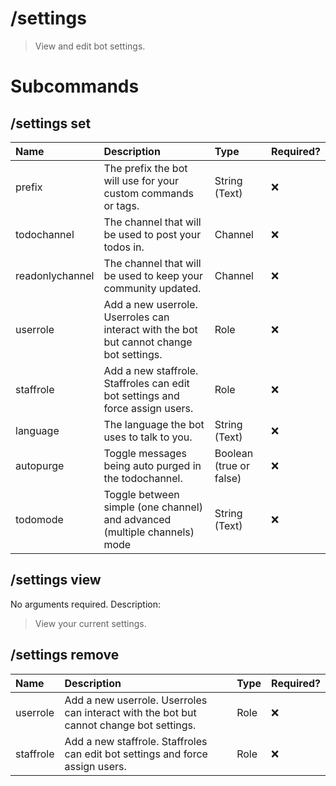 # /settings
> View and edit bot settings. 

# Subcommands

## /settings set 

| Name | Description | Type | Required? | 
| :-- | :-- | :-- | :-- | 
| prefix | The prefix the bot will use for your custom commands or tags. | String (Text) | ❌ | 
| todochannel | The channel that will be used to post your todos in. | Channel | ❌ | 
| readonlychannel | The channel that will be used to keep your community updated. | Channel | ❌ | 
| userrole | Add a new userrole. Userroles can interact with the bot but cannot change bot settings. | Role | ❌ | 
| staffrole | Add a new staffrole. Staffroles can edit bot settings and force assign users. | Role | ❌ | 
| language | The language the bot uses to talk to you. | String (Text) | ❌ | 
| autopurge | Toggle messages being auto purged in the todochannel. | Boolean (true or false) | ❌ | 
| todomode | Toggle between simple (one channel) and advanced (multiple channels) mode | String (Text) | ❌ | 
## /settings view 

No arguments required. Description: 
> View your current settings. 
## /settings remove 

| Name | Description | Type | Required? | 
| :-- | :-- | :-- | :-- | 
| userrole | Add a new userrole. Userroles can interact with the bot but cannot change bot settings. | Role | ❌ | 
| staffrole | Add a new staffrole. Staffroles can edit bot settings and force assign users. | Role | ❌ | 

